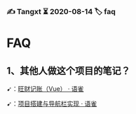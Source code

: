 ### ✍️ Tangxt ⏳ 2020-08-14 🏷️ faq

# FAQ

## 1、其他人做这个项目的笔记？

➹：[旺财记账（Vue） · 语雀](https://www.yuque.com/haixi-blred/vue)

➹：[项目搭建与导航栏实现 · 语雀](https://www.yuque.com/woozyzzz/ybz8i1/cq7i1d)